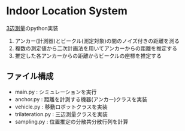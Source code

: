 # Indoor Location System
[3辺測量](http://vigir.missouri.edu/~gdesouza/Research/Conference_CDs/IEEE_IROS_2009/papers/0978.pdf)のpython実装
1. アンカー(計測器)とビークル(測定対象)の間のノイズ付きの距離を測る
1. 複数の測定値から二次計画法を用いてアンカーからの距離を推定する
1. 推定した各アンカーからの距離からビークルの座標を推定する

## ファイル構成
- main.py : シミュレーションを実行
- anchor.py : 距離を計測する機器(アンカー)クラスを実装
- vehicle.py : 移動ロボットクラスを実装
- trilateration.py : 三辺測量クラスを実装
- sampling.py : 位置推定の分散共分散行列を計算